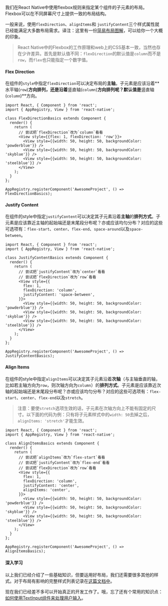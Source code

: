 我们在React Native中使用flexbox规则来指定某个组件的子元素的布局。Flexbox可以在不同屏幕尺寸上提供一致的布局结构。

一般来说，使用`flexDirection`、`alignItems`和 `justifyContent`三个样式属性就已经能满足大多数布局需求。译注：这里有一份[简易布局图解](http://weibo.com/1712131295/CoRnElNkZ?ref=collection&type=comment)，可以给你一个大概的印象。 

> React Native中的Flexbox的工作原理和web上的CSS基本一致，当然也存在少许差异。首先是默认值不同：`flexDirection`的默认值是`column`而不是`row`，而`flex`也只能指定一个数字值。

#### Flex Direction

在组件的`style`中指定`flexDirection`可以决定布局的**主轴**。子元素是应该沿着**水平轴(`row`)**方向排列，还是沿着**竖直轴(`column`)**方向排列呢？默认值是**竖直轴(`column`)**方向。

```ReactNativeWebPlayer
import React, { Component } from 'react';
import { AppRegistry, View } from 'react-native';

class FlexDirectionBasics extends Component {
  render() {
    return (
      // 尝试把`flexDirection`改为`column`看看
      <View style={{flex: 1, flexDirection: 'row'}}>
        <View style={{width: 50, height: 50, backgroundColor: 'powderblue'}} />
        <View style={{width: 50, height: 50, backgroundColor: 'skyblue'}} />
        <View style={{width: 50, height: 50, backgroundColor: 'steelblue'}} />
      </View>
    );
  }
};

AppRegistry.registerComponent('AwesomeProject', () => FlexDirectionBasics);
```

#### Justify Content

在组件的style中指定`justifyContent`可以决定其子元素沿着**主轴**的**排列方式**。子元素是应该靠近主轴的起始端还是末尾段分布呢？亦或应该均匀分布？对应的这些可选项有：`flex-start`、`center`、`flex-end`、`space-around`以及`space-between`。

```ReactNativeWebPlayer
import React, { Component } from 'react';
import { AppRegistry, View } from 'react-native';

class JustifyContentBasics extends Component {
  render() {
    return (
      // 尝试把`justifyContent`改为`center`看看
      // 尝试把`flexDirection`改为`row`看看
      <View style={{
        flex: 1,
        flexDirection: 'column',
        justifyContent: 'space-between',
      }}>
        <View style={{width: 50, height: 50, backgroundColor: 'powderblue'}} />
        <View style={{width: 50, height: 50, backgroundColor: 'skyblue'}} />
        <View style={{width: 50, height: 50, backgroundColor: 'steelblue'}} />
      </View>
    );
  }
};

AppRegistry.registerComponent('AwesomeProject', () => JustifyContentBasics);
```

#### Align Items

在组件的style中指定`alignItems`可以决定其子元素沿着**次轴**（与主轴垂直的轴，比如若主轴方向为`row`，则次轴方向为`column`）的**排列方式**。子元素是应该靠近次轴的起始端还是末尾段分布呢？亦或应该均匀分布？对应的这些可选项有：`flex-start`、`center`、`flex-end`以及`stretch`。

> 注意：要使`stretch`选项生效的话，子元素在次轴方向上不能有固定的尺寸。以下面的代码为例：只有将子元素样式中的`width: 50`去掉之后，`alignItems: 'stretch'`才能生效。

```ReactNativeWebPlayer
import React, { Component } from 'react';
import { AppRegistry, View } from 'react-native';

class AlignItemsBasics extends Component {
  render() {
    return (
      // 尝试把`alignItems`改为`flex-start`看看
      // 尝试把`justifyContent`改为`flex-end`看看
      // 尝试把`flexDirection`改为`row`看看
      <View style={{
        flex: 1,
        flexDirection: 'column',
        justifyContent: 'center',
        alignItems: 'center',
      }}>
        <View style={{width: 50, height: 50, backgroundColor: 'powderblue'}} />
        <View style={{width: 50, height: 50, backgroundColor: 'skyblue'}} />
        <View style={{width: 50, height: 50, backgroundColor: 'steelblue'}} />
      </View>
    );
  }
};

AppRegistry.registerComponent('AwesomeProject', () => AlignItemsBasics);
```

#### 深入学习

以上我们已经介绍了一些基础知识，但要运用好布局，我们还需要很多其他的样式。对于布局有影响的完整样式列表记录在[这篇文档中](layout-props.html)。

现在我们已经差不多可以开始真正的开发工作了。哦，忘了还有个常用的知识点：[如何使用TextInput组件来处理用户输入](handling-text-input.html)。
